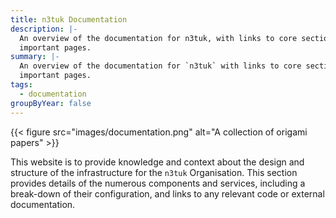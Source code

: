 ```yaml
---
title: n3tuk Documentation
description: |-
  An overview of the documentation for n3tuk, with links to core sections and
  important pages.
summary: |-
  An overview of the documentation for `n3tuk` with links to core sections and
  important pages.
tags:
  - documentation
groupByYear: false
---
```


{{< figure
    src="images/documentation.png"
    alt="A collection of origami papers"
    >}}

This website is to provide knowledge and context about the design and structure
of the infrastructure for the `n3tuk` Organisation. This section provides
details of the numerous components and services, including a break-down of their
configuration, and links to any relevant code or external documentation.
